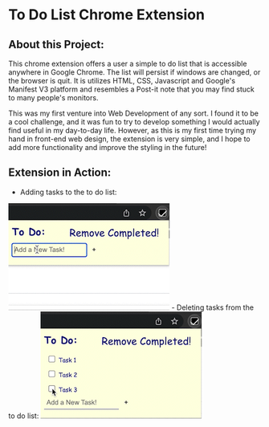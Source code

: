# To Do List Chrome Extension
## About this Project:
This chrome extension offers a user a simple to do list that is accessible anywhere in Google Chrome. The list will persist if windows are changed, or the browser is quit. It is utilizes HTML, CSS, Javascript and Google's Manifest V3 platform and resembles a Post-it note that you may find stuck to many people's monitors. 

This was my first venture into Web Development of any sort. I found it to be a cool challenge, and it was fun to try to develop something I would actually find useful in my day-to-day life. However, as this is my first time trying my hand in front-end web design, the extension is very simple, and I hope to add more functionality and improve the styling in the future!

## Extension in Action:
- Adding tasks to the to do list:
<img src="./images/addition.gif" alt="Adding to To Do List"/>
- Deleting tasks from the to do list:
<img src="./images/deletion.gif" alt="Deleting from To Do List"/>

